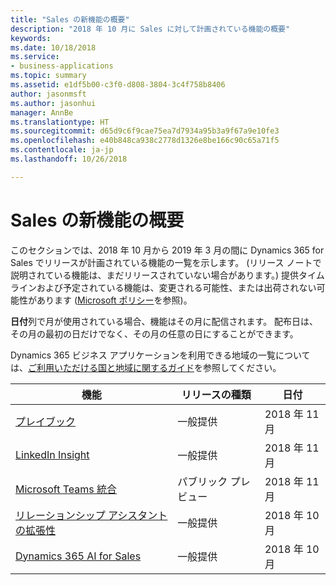 ```yaml
---
title: "Sales の新機能の概要"
description: "2018 年 10 月に Sales に対して計画されている機能の概要"
keywords: 
ms.date: 10/18/2018
ms.service:
- business-applications
ms.topic: summary
ms.assetid: e1df5b00-c3f0-d808-3804-3c4f758b8406
author: jasonmsft
ms.author: jasonhui
manager: AnnBe
ms.translationtype: HT
ms.sourcegitcommit: d65d9c6f9cae75ea7d7934a95b3a9f67a9e10fe3
ms.openlocfilehash: e40b848ca938c2778d1326e8be166c90c65a71f5
ms.contentlocale: ja-jp
ms.lasthandoff: 10/26/2018

---
```


# <a name="summary-of-whats-new-in-sales"></a>Sales の新機能の概要

このセクションでは、2018 年 10 月から 2019 年 3 月の間に Dynamics 365 for Sales でリリースが計画されている機能の一覧を示します。 (リリース ノートで説明されている機能は、まだリリースされていない場合があります。) 提供タイムラインおよび予定されている機能は、変更される可能性、または出荷されない可能性があります ([Microsoft ポリシー](https://go.microsoft.com/fwlink/p/?linkid=2007332)を参照)。

**日付**列で月が使用されている場合、機能はその月に配信されます。 配布日は、その月の最初の日だけでなく、その月の任意の日にすることができます。

Dynamics 365 ビジネス アプリケーションを利用できる地域の一覧については、[ご利用いただける国と地域に関するガイド](https://aka.ms/dynamics_365_international_availability_deck)を参照してください。 


| 機能                                                              | リリースの種類   | 日付 |
|----------------------------------------------------------------------|----------------|----------------------|
| [プレイブック](empower-sellers-with-playbooks.md)                       | 一般提供             | 2018 年 11 月          |
| [LinkedIn Insight](linkedin-insights.md)                          | 一般提供           | 2018 年 11 月          |
| [Microsoft Teams 統合](collaborate-with-microsoft-teams.md) | パブリック プレビュー | 2018 年 11 月          |
| [リレーションシップ アシスタントの拡張性](extend-relationship-assistant.md) | 一般提供 | 2018 年 10 月          |
| [Dynamics 365 AI for Sales](dynamics-365-ai-sales.md) | 一般提供 | 2018 年 10 月          |

